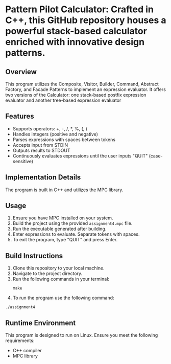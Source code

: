 # Pattern Pilot Calculator: Crafted in C++, this GitHub repository houses a powerful stack-based calculator enriched with innovative design patterns.

## Overview
This program utilizes the Composite, Visitor, Builder, Command, Abstract Factory, and Facade Patterns to implement an expression evaluator. It offers two versions of the Calculator: one stack-based postfix expression evaluator and another tree-based expression evaluator

## Features
- Supports operators: +, -, /, *, %, (, )
- Handles integers (positive and negative)
- Parses expressions with spaces between tokens
- Accepts input from STDIN
- Outputs results to STDOUT
- Continuously evaluates expressions until the user inputs "QUIT" (case-sensitive)

## Implementation Details
The program is built in C++ and utilizes the MPC library.

## Usage
1. Ensure you have MPC installed on your system.
2. Build the project using the provided `assignment4.mpc` file.
3. Run the executable generated after building.
4. Enter expressions to evaluate. Separate tokens with spaces.
5. To exit the program, type "QUIT" and press Enter.

## Build Instructions
1. Clone this repository to your local machine.
2. Navigate to the project directory.
3. Run the following commands in your terminal:
   ```
   make
   ```
4. To run the program use the following command:
```
./assignment4
```

## Runtime Environment
This program is designed to run on Linux. Ensure you meet the following requirements:
- C++ compiler
- MPC library

